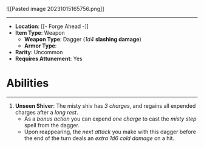 ![[Pasted image 20231015165756.png]]
 
---
- **Location**:  [[- Forge Ahead -]]
- **Item Type**: Weapon
	- **Weapon Type**: Dagger (*1d4* **slashing damage**)
	- **Armor Type**: 
- **Rarity**: Uncommon
- **Requires Attunement**: Yes

# Abilities
---
1. **Unseen Shiver**: The misty shiv has *3 charges*, and regains all expended charges after a *long rest*. 
	- As a *bonus action* you can expend *one charge* to cast the *misty step* spell from the dagger. 
	- Upon reappearing, the *next attack* you make with this dagger before the end of the turn deals an *extra 1d6 cold damage* on a hit.